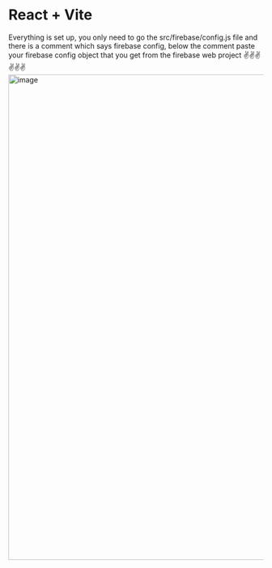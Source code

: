 # React + Vite

Everything is set up, you only need to go the src/firebase/config.js file and there is a comment which says firebase config, below the comment paste your firebase config object that you get from the firebase web project
✌✌✌✌✌✌
<img width="960" alt="image" src="https://github.com/huzaifawaqar77/expense-tracker/assets/45629777/5c898438-e3d2-4a4f-81a7-ccaa0e2e956d">
